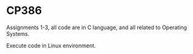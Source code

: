 # CP386
Assignments 1-3, all code are in C language, and all related to Operating Systems.

Execute code in Linux environment.
